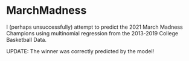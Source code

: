 # MarchMadness
I (perhaps unsuccessfully) attempt to predict the 2021 March Madness Champions using multinomial regression from the 2013-2019 College Basketball Data.

UPDATE: The winner was correctly predicted by the model!
